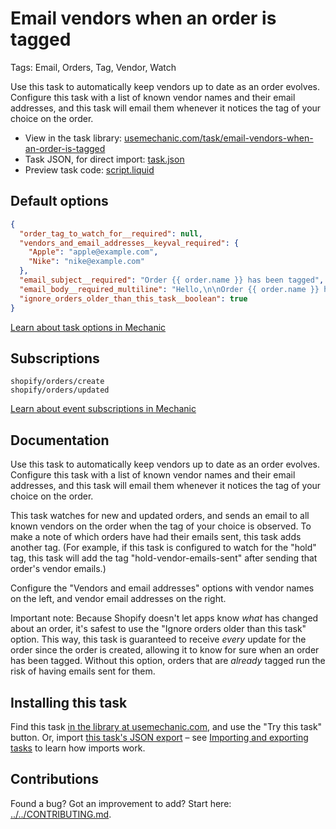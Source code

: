 # Email vendors when an order is tagged

Tags: Email, Orders, Tag, Vendor, Watch

Use this task to automatically keep vendors up to date as an order evolves. Configure this task with a list of known vendor names and their email addresses, and this task will email them whenever it notices the tag of your choice on the order.

* View in the task library: [usemechanic.com/task/email-vendors-when-an-order-is-tagged](https://usemechanic.com/task/email-vendors-when-an-order-is-tagged)
* Task JSON, for direct import: [task.json](../../tasks/email-vendors-when-an-order-is-tagged.json)
* Preview task code: [script.liquid](./script.liquid)

## Default options

```json
{
  "order_tag_to_watch_for__required": null,
  "vendors_and_email_addresses__keyval_required": {
    "Apple": "apple@example.com",
    "Nike": "nike@example.com"
  },
  "email_subject__required": "Order {{ order.name }} has been tagged",
  "email_body__required_multiline": "Hello,\n\nOrder {{ order.name }} has been tagged.\n\nThanks,\n{{ shop.name }}",
  "ignore_orders_older_than_this_task__boolean": true
}
```

[Learn about task options in Mechanic](https://docs.usemechanic.com/article/471-task-options)

## Subscriptions

```liquid
shopify/orders/create
shopify/orders/updated
```

[Learn about event subscriptions in Mechanic](https://docs.usemechanic.com/article/408-subscriptions)

## Documentation

Use this task to automatically keep vendors up to date as an order evolves. Configure this task with a list of known vendor names and their email addresses, and this task will email them whenever it notices the tag of your choice on the order.

This task watches for new and updated orders, and sends an email to all known vendors on the order when the tag of your choice is observed. To make a note of which orders have had their emails sent, this task adds another tag. (For example, if this task is configured to watch for the "hold" tag, this task will add the tag "hold-vendor-emails-sent" after sending that order's vendor emails.)

Configure the "Vendors and email addresses" options with vendor names on the left, and vendor email addresses on the right.

Important note: Because Shopify doesn't let apps know _what_ has changed about an order, it's safest to use the "Ignore orders older than this task" option. This way, this task is guaranteed to receive _every_ update for the order since the order is created, allowing it to know for sure when an order has been tagged. Without this option, orders that are _already_ tagged run the risk of having emails sent for them.

## Installing this task

Find this task [in the library at usemechanic.com](https://usemechanic.com/task/email-vendors-when-an-order-is-tagged), and use the "Try this task" button. Or, import [this task's JSON export](../../tasks/email-vendors-when-an-order-is-tagged.json) – see [Importing and exporting tasks](https://docs.usemechanic.com/article/505-importing-and-exporting-tasks) to learn how imports work.

## Contributions

Found a bug? Got an improvement to add? Start here: [../../CONTRIBUTING.md](../../CONTRIBUTING.md).
